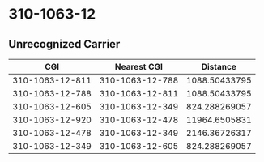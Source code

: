 # 310-1063-12
## Unrecognized Carrier


| CGI | Nearest CGI | Distance |
|-----|-------------|----------|
| 310-1063-12-811 | 310-1063-12-788 | 1088.50433795 |
| 310-1063-12-788 | 310-1063-12-811 | 1088.50433795 |
| 310-1063-12-605 | 310-1063-12-349 | 824.288269057 |
| 310-1063-12-920 | 310-1063-12-478 | 11964.6505831 |
| 310-1063-12-478 | 310-1063-12-349 | 2146.36726317 |
| 310-1063-12-349 | 310-1063-12-605 | 824.288269057 |
